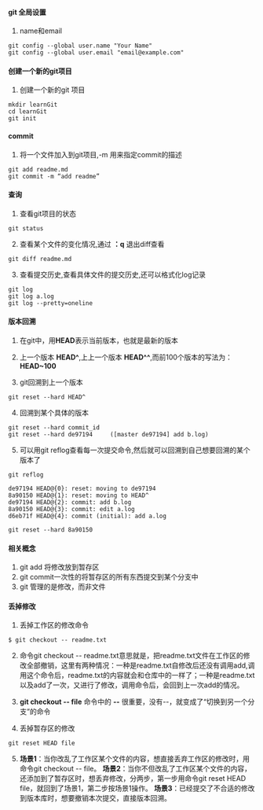 #### git 全局设置
  1. name和email
```
git config --global user.name "Your Name"
git config --global user.email "email@example.com"
```

#### 创建一个新的git项目
  1. 创建一个新的git 项目
```
mkdir learnGit
cd learnGit
git init
```

#### commit
  1. 将一个文件加入到git项目,-m 用来指定commit的描述
```
git add readme.md
git commit -m “add readme”
```

#### 查询

  1. 查看git项目的状态
```
git status
```

  2. 查看某个文件的变化情况,通过 **：q** 退出diff查看
```
git diff readme.md
```

  3. 查看提交历史,查看具体文件的提交历史,还可以格式化log记录
```
git log
git log a.log
git log --pretty=oneline
```

#### 版本回溯
  1. 在git中，用**HEAD**表示当前版本，也就是最新的版本

  2. 上一个版本 **HEAD^**,上上一个版本 **HEAD^^**,而前100个版本的写法为：**HEAD~100**

  3. git回溯到上一个版本
  ```
  git reset --hard HEAD^
  ```

  4. 回溯到某个具体的版本
  ```
  git reset --hard commit_id
  git reset --hard de97194     ([master de97194] add b.log)
  ```

  5. 可以用git reflog查看每一次提交命令,然后就可以回溯到自己想要回溯的某个版本了
  ```
  git reflog

  de97194 HEAD@{0}: reset: moving to de97194
  8a90150 HEAD@{1}: reset: moving to HEAD^
  de97194 HEAD@{2}: commit: add b.log
  8a90150 HEAD@{3}: commit: edit a.log
  d6eb71f HEAD@{4}: commit (initial): add a.log

  git reset --hard 8a90150
  ```

#### 相关概念
  1. git add 将修改放到暂存区
  2. git commit一次性的将暂存区的所有东西提交到某个分支中
  3. git 管理的是修改，而非文件

#### 丢掉修改
  1. 丢掉工作区的修改命令
  ```
  $ git checkout -- readme.txt
  ```

  2. 命令git checkout -- readme.txt意思就是，把readme.txt文件在工作区的修改全部撤销，这里有两种情况：一种是readme.txt自修改后还没有调用add,调用这个命令后，readme.txt的内容就会和仓库中的一样了；一种是readme.txt以及add了一次，又进行了修改，调用命令后，会回到上一次add的情况。

  3. **git checkout -- file** 命令中的 **--** 很重要，没有--，就变成了“切换到另一个分支”的命令

  4. 丢掉暂存区的修改
  ```
  git reset HEAD file
  ```

  5. **场景1**：当你改乱了工作区某个文件的内容，想直接丢弃工作区的修改时，用命令git checkout -- file。
  **场景2**：当你不但改乱了工作区某个文件的内容，还添加到了暂存区时，想丢弃修改，分两步，第一步用命令git reset HEAD file，就回到了场景1，第二步按场景1操作。
  **场景3**：已经提交了不合适的修改到版本库时，想要撤销本次提交，直接版本回溯。
